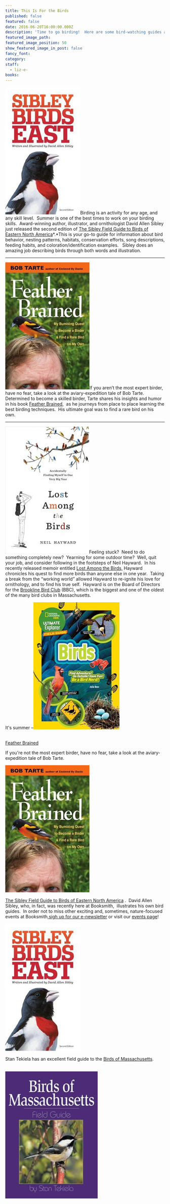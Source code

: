 ```yaml
---
title: This Is For the Birds
published: false
featured: false
date: 2016-06-20T16:00:00.000Z
description: 'Time to go birding!  Here are some bird-watching guides and tales.'
featured_image_path:
featured_image_position: 50
show_featured_image_in_post: false
fancy_font:
category:
staff:
  - liz-e-
books:
---
```



[![](/uploads/versions/9780307957917---x----237-400x---.jpg)](http://www.brooklinebooksmith-shop.com/book/9780307957917)Birding is an activity for any age, and any skill level.&nbsp; Summer is one of the best times to work on your birding skills.&nbsp; Award-winning author, illustrator, and ornithologist David Allen Sibley just released the second edition of [The Sibley Field Guide to Birds of Eastern North America](http://www.brooklinebooksmith-shop.com/book/9780307957917)*.*This is your go-to guide for information about bird behavior, nesting patterns, habitats, conservation efforts, song descriptions, feeding habits, and coloration/identification examples. &nbsp; Sibley does an amazing job describing birds through both words and illustration.&nbsp; &nbsp; &nbsp;

---

[![](/uploads/versions/9780472119868---x----266-400x---.jpg)](http://www.brooklinebooksmith-shop.com/book/9780472119868)If you aren’t the most expert birder, have no fear, take a look at the aviary-expedition tale of Bob Tarte.&nbsp; Determined to become a skilled birder, Tarte shares his insights and humor in his book [Feather Brained](http://www.brooklinebooksmith-shop.com/book/9780472119868), &nbsp;as he journeys from place to place learning the best birding techniques.&nbsp; His ultimate goal was to find a rare bird on his own. &nbsp; &nbsp;

---

![](/uploads/versions/9781632865793---x----265-400x---.jpg)Feeling stuck?&nbsp; Need to do something completely new?&nbsp; Yearning for some outdoor time?&nbsp; Well, quit your job, and consider following in the footsteps of Neil Hayward.&nbsp; In his recently released memoir entitled [Lost Among the Birds,](http://www.brooklinebooksmith-shop.com/book/9781632865793) Hayward chronicles his quest to find more birds than anyone else in one year.&nbsp; Taking a break from the “working world” allowed Hayward to re-ignite his love for ornithology, and to find his true self.&nbsp; Hayward is on the Board of Directors for the [Brookline Bird Club](http://www.brooklinebirdclub.org/about/) (BBC), which is the biggest and one of the oldest of the many bird clubs in Massachusetts.

It's summer –[![](/uploads/versions/9781426322990---x----272-400x---.jpg)](http://www.brooklinebooksmith-shop.com/book/9781426322990)

<br>[Feather Brained](http://www.brooklinebooksmith-shop.com/book/9780472119868)

If you're not the most expert birder, have no fear, take a look at the aviary-expedition tale of Bob Tarte.

[![](/uploads/versions/9780472119868---x----266-400x---.jpg)](http://www.brooklinebooksmith-shop.com/book/9780472119868)

[The Sibley Field Guide to Birds of Eastern North America](http://www.brooklinebooksmith-shop.com/book/9780307957917) .&nbsp; David Allen Sibley, who, in fact, was recently here at Booksmith,&nbsp; illustrates his own bird guides.&nbsp; In order not to miss other exciting and, sometimes, nature-focused events at Booksmith,[sigh up for our e-newsletter](http://www.brooklinebooksmith.com/about-us/) or visit our [events page](http://www.brooklinebooksmith.com/events/)!

[![](/uploads/versions/9780307957917---x----237-400x---.jpg)](http://www.brooklinebooksmith-shop.com/book/9780307957917)

Stan Tekiela has an excellent field guide to the [Birds of Massachusetts](http://www.brooklinebooksmith-shop.com/book/9781885061881).

<br>[![](/uploads/versions/9781885061881---x----292-400x---.jpg)](http://www.brooklinebooksmith-shop.com/book/9781885061881)